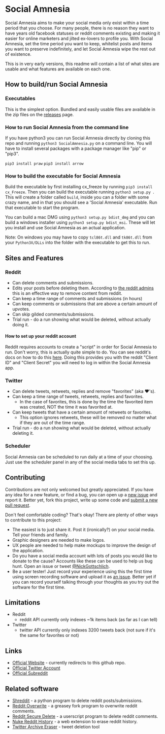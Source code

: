 # Social Amnesia
Social Amnesia aims to make your social media only exist within a time period that you choose. For many people, there is no reason they want to have years old facebook statuses or reddit comments existing and making it easier for online marketers and jilted ex-lovers to profile you. With Social Amnesia, set the time period you want to keep, whitelist posts and items you want to preserve indefinitely, and let Social Amnesia wipe the rest out of existence.

This is in very early versions, this readme will contain a list of what sites are usable and what features are available on each one.

## How to build/run Social Amnesia

### Executables

This is the simplest option. Bundled and easily usable files are available in the zip files on the [releases](https://github.com/Nick-Gottschlich/Social-Amnesia/releases) page.

### How to run Social Amnesia from the command line
If you have python3 you can run Social Amnesia directly by cloning this repo and running `python3 SocialAmnesia.py` on a command line. You will have to install several packages with a package manager like "pip" or "pip3".

`pip3 install praw`
`pip3 install arrow`

### How to build the executable for Social Amnesia

Build the executable by first installing cx_freeze by running `pip3 install cx_Freeze`. Then you can build the executable running `python3 setup.py `. This will create a folder called `build`, inside you can a folder with some crazy name, and in that you should see a 'Social Amnesia' executable. Run that executable to start the program.

You can build a mac DMG using `python3 setup.py bdist_dmg` and you can build a windows installer using `python3 setup.py bdist_msi`. These will let you install and use Social Amnesia as an actual application.

Note: On windows you may have to copy `tcl86t.dll` and `tk86t.dll` from your `Python3X/DLLs` into the folder with the executable to get this to run.

## Sites and Features

### Reddit
* Can delete comments and submissions.
* Edits your posts before deleting them. According to [the reddit admins](https://www.reddit.com/r/blog/comments/1dhw2j/reddits_privacy_policy_has_been_rewritten_from/c9qgbbb/) this is an effective way to remove content from reddit.
* Can keep a time range of comments and submissions (in hours)
* Can keep comments or submissions that are above a certain amount of upvotes.
* Can skip gilded comments/submissions.
* Trial run - do a run showing what would be deleted, without actually doing it.

#### How to set up your reddit account

Reddit requires accounts to create a "script" in order for Social Amnesia to run. Don't worry, this is actually quite simple to do. You can see reddit's docs on how to do this [here](https://github.com/reddit-archive/reddit/wiki/OAuth2-Quick-Start-Example#first-steps). Doing this provides you with the reddit "Client ID" and "Client Secret" you will need to log in within the Social Amnesia app.

### Twitter
* Can delete tweets, retweets, replies and remove "favorites" (aka ❤️'s).
* Can keep a time range of tweets, retweets, replies and favorites.
  * In the case of favorites, this is done by the time the favorited item was created, NOT the time it was favorited at.
* Can keep tweets that have a certain amount of retweets or favorites.
  * This option ignores retweets, these will be removed no matter what if they are out of the time range.
* Trial run - do a run showing what would be deleted, without actually deleting it.

### Scheduler

Social Amnesia can be scheduled to run daily at a time of your choosing. Just use the scheduler panel in any of the social media tabs to set this up.

## Contributing

Contributions are not only welcomed but greatly appreciated. If you have any idea for a new feature, or find a bug, you can open up a [new issue](https://github.com/Nick-Gottschlich/Social-Amnesia/issues/new) and report it. Better yet, fork this project, write up some code and [submit a new pull request](https://github.com/Nick-Gottschlich/Social-Amnesia/compare).

Don't feel comfortable coding? That's okay! There are plenty of other ways to contribute to this project: 
- The easiest is to just share it. Post it (ironically?) on your social media. Tell your friends and family. 
- Graphic designers are needed to make logos.
- UX people are needed to help make mockups to improve the design of the application.
- Do you have a social media account with lots of posts you would like to donate to the cause? Accounts like these can be used to help us bug hunt. Open an issue or tweet [@NickGottschlich](https://twitter.com/NickGottschlich).
- Be a user tester! Just record your experience using this the first time using screen recording software and upload it as [an issue](https://github.com/Nick-Gottschlich/Social-Amnesia/issues/new). Better yet if you can record yourself talking through your thoughts as you try out the software for the first time.

## Limitations

- Reddit
  - reddit API currently only indexes ~1k items back (as far as I can tell)
- Twitter
  - twitter API currently only indexes 3200 tweets back (not sure if it's the same for favorites or not)

## Links

- [Official Website](https://socialamnesia.com) - currently redirects to this github repo.
- [Official Twitter Account](https://twitter.com/social_amnesia)
- [Official Subreddit](http://reddit.com/r/socialamnesia)

## Related software

- [Shreddit](https://github.com/x89/Shreddit) - a python program to delete reddit posts/submissions.
- [Reddit Overwrite](https://greasyfork.org/en/scripts/10380-reddit-overwrite) - a greasey fork program to overwrite reddit comments.
- [Reddit Secure Delete](https://userscripts-mirror.org/scripts/show/166415) - a userscript program to delete reddit comments.
- [Nuke Reddit History](https://www.reddit.com/r/NukeRedditHistory/) - a web extension to erase reddit history.
- [Twitter Archive Eraser](https://github.com/martani/Twitter-Archive-Eraser) - tweet deletion tool
